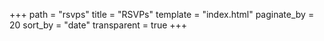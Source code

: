 +++
path = "rsvps"
title = "RSVPs"
template = "index.html"
paginate_by = 20
sort_by = "date"
transparent = true
+++
